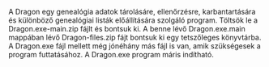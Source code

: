 A Dragon egy genealógia adatok tárolásáre, ellenőrzésre, karbantartására és különböző genealógiai listák előállítására szolgáló program.
Töltsök le a Dragon.exe-main.zip fájlt és bontsuk ki. A benne lévő Dragon.exe.main mappában lévő Dragon-files.zip fájt bontsuk ki egy tetszőleges könyvtárba.
A Dragon.exe fájl mellett még jónéhány más fájl is van, amik szükségesek a program futtatásához. A Dragon.exe program máris indítható.
